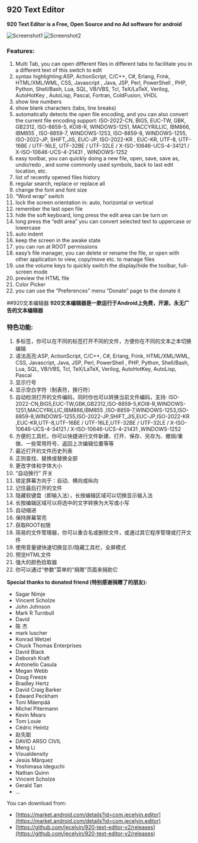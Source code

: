 ## 920 Text Editor
**920 Text Editor is a Free, Open Source and no Ad software for android**
 
 ![Screenshot1](https://github.com/jecelyin/920-text-editor-v2/blob/master/ui/en/Screenshot_20160715-040942.png?raw=true "Screenshot1")
 ![Screenshot2](https://github.com/jecelyin/920-text-editor-v2/blob/master/ui/en/Screenshot_20160715-041014.png?raw=true "Screenshot2")
 
### Features:
1. Multi Tab, you can open different files in different tabs to facilitate you in a different text of this switch to edit
1. syntax highlighting:ASP, ActionScript, C/C++, C#, Erlang, Frink, HTML/XML/WML, CSS, Javascript
       , Java, JSP, Perl, PowerShell , PHP, Python, Shell/Bash, Lua, SQL, VB/VBS, Tcl, TeX/LaTeX, Verilog, AutoHotKey
       , AutoLisp, Pascal, Fortran, ColdFusion, VHDL
1. show line numbers
1. show blank characters (tabs, line breaks)
1. automatically detects the open file encoding, and you can also convert the current file encoding support:
        ISO-2022-CN, BIG5, EUC-TW, GBK, GB2312, ISO-8859-5, KOI8-R, WINDOWS-1251, MACCYRILLIC, IBM866, IBM855
        , ISO-8859-7, WINDOWS-1253, ISO-8859-8, WINDOWS-1255, ISO-2022-JP, SHIFT_JIS, EUC-JP, ISO-2022-KR
        , EUC-KR, UTF-8, UTF-16BE / UTF-16LE, UTF-32BE / UTF-32LE / X-ISO-10646-UCS-4-34121 / X-ISO-10646-UCS-4-21431
        , WINDOWS-1252
1. easy toolbar, you can quickly doing a new file, open, save, save as, undo/redo
        , and some commonly used symbols, back to last edit location, etc.
1. list of recently opened files history
1. regular search, replace or replace all
1. change the font and font size
1. “Word wrap” switch
1. lock the screen orientation in: auto, horizontal or vertical
1. remember the last open file
1. hide the soft keyboard, long press the edit area can be turn on
1. long press the “edit area” you can convert selected text to uppercase or lowercase
1. auto indent
1. keep the screen in the awake state
1. you can run at ROOT permissions
1. easy’s file manager, you can delete or rename the file, or open with other application to view, copy/move etc. to manage files
1. use the volume keys to quickly switch the display/hide the toolbar, full-screen mode
1. preview the HTML file
1. Color Picker
1. you can use the “Preferences” menu “Donate” page to the donate it  


##920文本编辑器
**920文本编辑器是一款运行于Android上免费，开源，永无广告的文本编辑器**
 
### 特色功能:
1. 多标签，你可以在不同的标签打开不同的文件，方便你在不同的文本之本切换编辑
1. 语法高亮:ASP, ActionScript, C/C++, C#, Erlang, Frink, HTML/XML/WML, CSS, Javascript, Java, JSP, Perl, PowerShell
       , PHP, Python, Shell/Bash, Lua, SQL, VB/VBS, Tcl, TeX/LaTeX, Verilog, AutoHotKey, AutoLisp, Pascal
1. 显示行号
1. 显示空白字符（制表符，换行符）
1. 自动检测打开的文件编码，同时你也可以转换当前文件编码，支持:
        ISO-2022-CN,BIG5,EUC-TW,GBK,GB2312,ISO-8859-5,KOI8-R,WINDOWS-1251,MACCYRILLIC,IBM866,IBM855
       ,ISO-8859-7,WINDOWS-1253,ISO-8859-8,WINDOWS-1255,ISO-2022-JP,SHIFT_JIS,EUC-JP,ISO-2022-KR
       ,EUC-KR,UTF-8,UTF-16BE / UTF-16LE,UTF-32BE / UTF-32LE / X-ISO-10646-UCS-4-34121 / X-ISO-10646-UCS-4-21431
       ,WINDOWS-1252
1. 方便的工具栏，你可以快捷进行文件新建、打开、保存、另存为、撤销/重做、一些常用符号、返回上次编辑位置等等
1. 最近打开的文件历史列表
1. 正则查找、替换或替换全部
1. 更改字体和字体大小
1. “自动换行” 开关
1. 锁定屏幕方向于：自动、横向或纵向
1. 记住最后打开的文件
1. 隐藏软键盘（即输入法），长按编辑区域可以切换显示输入法
1. 长按编辑区域可以将选中的文字转换为大写或小写
1. 自动缩进
1. 保持屏幕常亮
1. 获取ROOT权限
1. 简易的文件管理器，你可以重合名或删除文件，或通过其它程序管理或打开文件
1. 使用音量键快速切换显示/隐藏工具栏，全屏模式
1. 预览HTML文件
1. 强大的颜色拾取器
1. 你可以通过“参数”菜单的“捐赠”页面来捐助它
 
**Special thanks to donated friend (特别感谢捐赠了的朋友):**
* Sagar Nimje
* Vincent Scholze
* John Johnson
* Mark R Turnbull
* David
* 陈 杰
* mark luscher
* Konrad Wetzel
* Chuck Thomas Enterprises
* David Black
* Deborah Kraft
* Antonello Casula
* Megan Webb
* Doug Freeze
* Bradley Hertz
* David Craig Barker
* Edward Peckham
* Toni Mäenpää
* Michel Pitermann
* Kevin Mears
* Tom Louie
* Cédric Heintz
* 赵先聪
* DAVID ARSO CIVIL
* Meng Li
* Visualdensity
* Jesús Màrquez
* Yoshimasa Ideguchi
* Nathan Quinn
* Vincent Scholze
* Gerald Tan
* ...

You can download from:
* [https://market.android.com/details?id=com.jecelyin.editor](https://market.android.com/details?id=com.jecelyin.editor)
* [https://github.com/jecelyin/920-text-editor-v2/releases](https://github.com/jecelyin/920-text-editor-v2/releases)